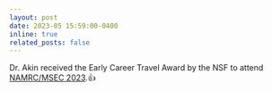 ```yaml
---
layout: post
date: 2023-05 15:59:00-0400
inline: true
related_posts: false
---
```


Dr. Akin received the Early Career Travel Award by the NSF to attend [NAMRC/MSEC 2023](https://msec-namrc2023.rutgers.edu/).&#x1F44D;

